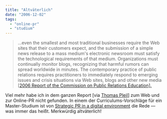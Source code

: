 ```yaml
---
title: "Altväterlich"
date: "2006-12-02"
tags: 
  - "online-pr"
  - "studium"
---
```


> ...even the smallest and most traditional businesses require the Web sites that their customers expect, and the submission of a simple news release to a mass medium's electronic newsroom must satisfy the technological requirements of that medium. Organizations must continually monitor blogs, recognizing that harmful rumors can spread worldwide in minutes. The contemporary practice of public relations requires practitioners to immediately respond to emerging issues and crisis situations via Web sites, blogs and other new media \[[2006 Report of the Commission on Public Relations Education\].](http://www.commpred.org/report/communicationTechnology.html "The Professional Bond - Communication Technology")

Viel mehr habe ich in dem ganzen Report \[via [Thomas Pleil](http://thomaspleil.wordpress.com/ "Das Textdepot")\] zum Web und zur Online-PR nicht gefunden. In einem der Curriculums-Vorschläge für ein Master-Studium ist von [Strategic PR in a digital environment](http://www.commpred.org/report/graduateEducation.html "The Professional Bond - Graduate Education") die Rede — was immer das heißt. Merkwürdig altväterlich!
